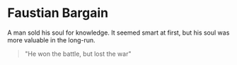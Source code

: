 # Faustian Bargain
A man sold his soul for knowledge. It seemed smart at first, but his soul was more valuable in the long-run.
> "He won the battle, but lost the war"

